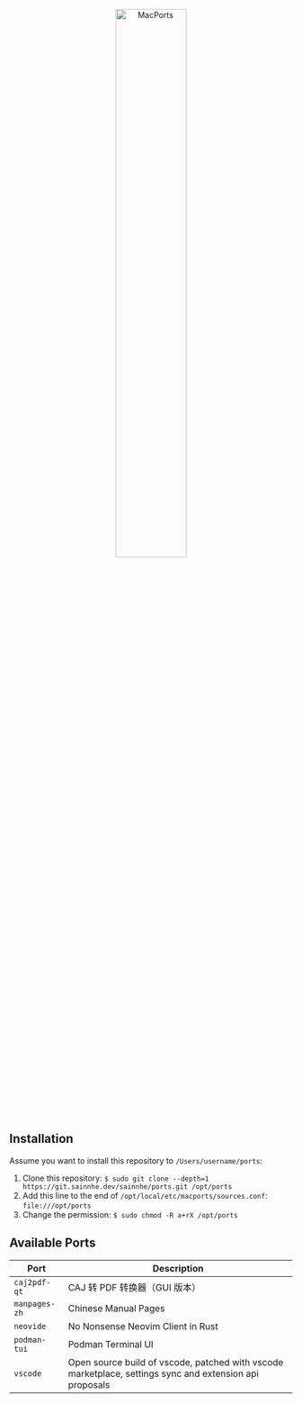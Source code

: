 <p align="center">
  <a href="#installation">
    <img src="https://gitlab.com/sainnhe/img/-/raw/master/logo-macports.png" alt="MacPorts" width="50%" height="50%">
  </a>
  <br><br>
</p>

## Installation

Assume you want to install this repository to `/Users/username/ports`:

1. Clone this repository: `$ sudo git clone --depth=1 https://git.sainnhe.dev/sainnhe/ports.git /opt/ports`
2. Add this line to the end of `/opt/local/etc/macports/sources.conf`: `file:///opt/ports`
3. Change the permission: `$ sudo chmod -R a+rX /opt/ports`

## Available Ports

| Port          | Description                                                                                             |
| ------------- | ------------------------------------------------------------------------------------------------------- |
| `caj2pdf-qt`  | CAJ 转 PDF 转换器（GUI 版本）                                                                           |
| `manpages-zh` | Chinese Manual Pages                                                                                    |
| `neovide`     | No Nonsense Neovim Client in Rust                                                                       |
| `podman-tui`  | Podman Terminal UI                                                                                      |
| `vscode`      | Open source build of vscode, patched with vscode marketplace, settings sync and extension api proposals |
